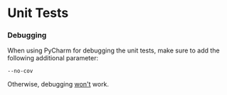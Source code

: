 # Unit Tests

### Debugging

When using PyCharm for debugging the unit tests, make sure to add the following additional parameter:

```
--no-cov
```

Otherwise, debugging [won't](https://stackoverflow.com/a/52295919) work.
